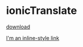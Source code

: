 # ionicTranslate

[download](itms-services://?action=download-manifest&amp;url=https://github.com/gpiroux/ionicTranslate/releases/download/v1.0.0/manifest.plist)

[I'm an inline-style link](https://www.google.com)
